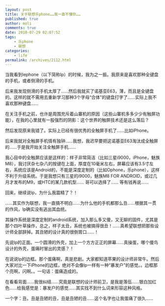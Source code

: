 ```yaml
---
layout: post
title: 关于联想乐phone……我一直不懂你……
published: true
author: moli
comments: true
date: 2010-07-29 02:07:52
tags:
    - 乐phone
    - 联想
categories:
    - life
permalink: /archives/2112.html
---
```

当我看到lephone（以下简称lp）的时候，我为之一振。我原来是喜欢那种全键盘的手机，或者侧滑的手机。

后来我发现侧滑的手机太厚了……然后我就买了诺基亚E63，薄，而且是全键盘的。这样的就不需用去重新学习那种3个字母“合体”的键盘打字了……实际上我不喜欢那种键盘……

在关注手机之前，也许是周围充斥着山寨机的原因（这些山寨机多多少少有触屏功能），在我的心里就有一股强烈的阴影：这个世界的触屏技术还是这么落后？

然后发现原来我错了。实际上已经有很优秀的全触屏手机了……比如iPhone。

后来我就对全触屏手机情有独钟……我想，我迟早要把这诺基亚E63淘汰成全触屏的……于是我开始关注全触屏手机……

我心目中的全触屏应该是这样的：样子非常简洁（比如三星i9000，iPhone，魅族M8），我讨厌杂七杂八的按键在上面，厚度在10毫米左右，屏幕应该有3.5寸左右，系统应该是Android的，不能是深度定制的（比如Ophone，乐phone），这样不利于升级系统。于是我想只有三星的i9000，魅族M8 FOR ANDROID，或过几月才发布的M9，或HTC的某几款机型…… 哥可以选择了…… 等有钱再说……

回来，继续说lp，为什么我震精了？！

……其实作为联想，我一直搞不明白……为什么他的手机都那么丑……根据其一贯的作风，lp确实没有逃出其血统。

其操作系统是深度定制的android系统，加入那么多又傻，又无聊的固件，尤其是那个四叶草操作，总之，样子太丑，系统也被搞得很丑！……真希望联想把那些设计师全部辞掉。其丑陋的设计真的很倒胃口……！

先说lp的正面。一个圆滑的外壳，加上一个方方正正的屏幕……真操蛋，哪个傻鸟设计的外壳，蛋痛时冒出的灵感？！

在说说lp的边框。那个蛋痛啊，真是悲剧。大家都知道苹果的设计师非常牛。然后大家对比一下iPhone的边框，绝对不会像lp一样有一种“暴发户”的感觉。。边框那个亮啊，闪啊。。一句话：蛋痛造成的。

在看看背面……我很纠结……究竟是联想的设计师前卫，是我是落伍……银白加红色……给我感觉是：暴发户的感觉……其实找不到什么词来形容这种风格。

一个字：丑。丑是丑陋的丑，丑是丑陋的丑……这个名字也让我蛋痛了很久……